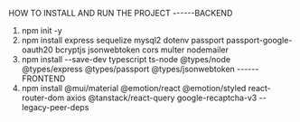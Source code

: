 HOW TO INSTALL AND RUN THE PROJECT
------BACKEND
1. npm init -y
2. npm install express sequelize mysql2 dotenv passport passport-google-oauth20 bcryptjs jsonwebtoken cors multer nodemailer
3. npm install --save-dev typescript ts-node @types/node @types/express @types/passport @types/jsonwebtoken
------FRONTEND
1. npm install @mui/material @emotion/react @emotion/styled react-router-dom axios @tanstack/react-query google-recaptcha-v3 --legacy-peer-deps
